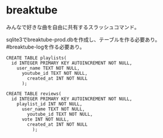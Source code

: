 # breaktube

みんなで好きな曲を自由に共有するスラッシュコマンド。

sqlite3でbreaktube-prod.dbを作成し、テーブルを作る必要あり。
#breaktube-logを作る必要あり。

```
CREATE TABLE playlists(
  id INTEGER PRIMARY KEY AUTOINCREMENT NOT NULL,
    user_name TEXT NOT NULL,
      youtube_id TEXT NOT NULL,
        created_at INT NOT NULL
	  );

CREATE TABLE reviews(
  id INTEGER PRIMARY KEY AUTOINCREMENT NOT NULL,
    playlist_id INT NOT NULL,
      user_name TEXT NOT NULL,
        youtube_id TEXT NOT NULL,
	  vote INT NOT NULL,
	    created_at INT NOT NULL
	      );
```

	    